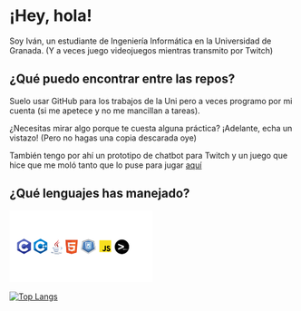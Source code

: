 <!--
**IvanitiX/IvanitiX** is a ✨ _special_ ✨ repository because its `README.md` (this file) appears on your GitHub profile.

Here are some ideas to get you started:

- 🔭 I’m currently working on ...
- 🌱 I’m currently learning ...
- 👯 I’m looking to collaborate on ...
- 🤔 I’m looking for help with ...
- 💬 Ask me about ...
- 📫 How to reach me: ...
- 😄 Pronouns: ...
- ⚡ Fun fact: ...
-->

# ¡Hey, hola!
Soy Iván, un estudiante de Ingeniería Informática en la Universidad de Granada. (Y a veces juego videojuegos mientras transmito por Twitch)

## ¿Qué puedo encontrar entre las repos?
Suelo usar GitHub para los trabajos de la Uni pero a veces programo por mi cuenta (si me apetece y no me mancillan a tareas).

¿Necesitas mirar algo porque te cuesta alguna práctica? ¡Adelante, echa un vistazo! (Pero no hagas una copia descarada oye)

También tengo por ahí un prototipo de chatbot para Twitch y un juego que hice que me moló tanto que lo puse para jugar [aquí](https://ivanitix.github.io/DROM)

## ¿Qué lenguajes has manejado?
<img src="Lenguajes.png" width="50%">

[![Top Langs](https://github-readme-stats.vercel.app/api/top-langs/?username=IvanitiX&langs_count=20&layout=compact)](https://github.com/anuraghazra/github-readme-stats)
